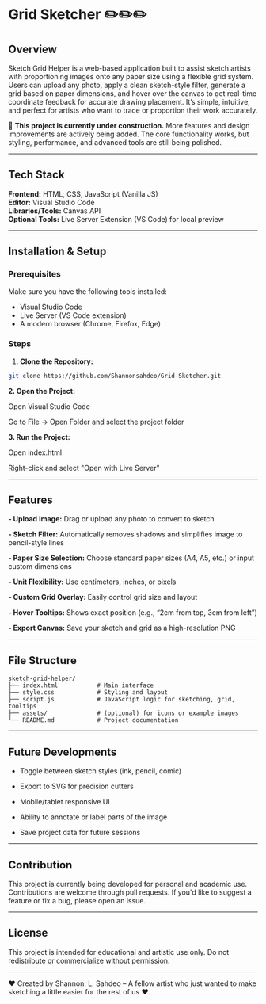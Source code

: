 # Grid Sketcher ✏️✏️✏️

## Overview  

Sketch Grid Helper is a web-based application built to assist sketch artists with proportioning images onto any paper size using a flexible grid system. Users can upload any photo, apply a clean sketch-style filter, generate a grid based on paper dimensions, and hover over the canvas to get real-time coordinate feedback for accurate drawing placement. It’s simple, intuitive, and perfect for artists who want to trace or proportion their work accurately.

🚧 **This project is currently under construction.** More features and design improvements are actively being added. The core functionality works, but styling, performance, and advanced tools are still being polished.

---

## Tech Stack  

**Frontend:** HTML, CSS, JavaScript (Vanilla JS)  
**Editor:** Visual Studio Code  
**Libraries/Tools:** Canvas API  
**Optional Tools:** Live Server Extension (VS Code) for local preview

---

## Installation & Setup

### Prerequisites  
Make sure you have the following tools installed:
- Visual Studio Code  
- Live Server (VS Code extension)  
- A modern browser (Chrome, Firefox, Edge)



### Steps
1. **Clone the Repository:**
```bash
git clone https://github.com/Shannonsahdeo/Grid-Sketcher.git
```

**2. Open the Project:**

Open Visual Studio Code

Go to File → Open Folder and select the project folder

**3. Run the Project:**

Open index.html

Right-click and select "Open with Live Server"

---

## Features

**- Upload Image:** Drag or upload any photo to convert to sketch

**- Sketch Filter:** Automatically removes shadows and simplifies image to pencil-style lines

**- Paper Size Selection:** Choose standard paper sizes (A4, A5, etc.) or input custom dimensions

**- Unit Flexibility:** Use centimeters, inches, or pixels

**- Custom Grid Overlay:** Easily control grid size and layout

**- Hover Tooltips:** Shows exact position (e.g., “2cm from top, 3cm from left”)

**- Export Canvas:** Save your sketch and grid as a high-resolution PNG

---

## File Structure
```
sketch-grid-helper/
├── index.html           # Main interface
├── style.css            # Styling and layout
├── script.js            # JavaScript logic for sketching, grid, tooltips
├── assets/              # (optional) for icons or example images
└── README.md            # Project documentation
```
---

## Future Developments

- Toggle between sketch styles (ink, pencil, comic)

- Export to SVG for precision cutters

- Mobile/tablet responsive UI

- Ability to annotate or label parts of the image

- Save project data for future sessions

---

## Contribution

This project is currently being developed for personal and academic use. Contributions are welcome through pull requests. If you'd like to suggest a feature or fix a bug, please open an issue.

---

## License

This project is intended for educational and artistic use only. Do not redistribute or commercialize without permission.

---

❤️ Created by Shannon. L. Sahdeo – A fellow artist who just wanted to make sketching a little easier for the rest of us ❤️ 
